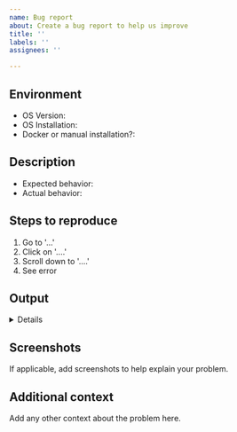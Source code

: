 ```yaml
---
name: Bug report
about: Create a bug report to help us improve
title: ''
labels: ''
assignees: ''

---
```


## Environment
* OS Version: <!-- e.g, Ubuntu 20.04 -->
* OS Installation: <!-- Standalone, dual-boot, virtual machine, WSL, etc. -->
* Docker or manual installation?:
  <!-- If manual, which ROS version are you using? -->

## Description
* Expected behavior: <!-- Tell us what you expected to happen -->
* Actual behavior: <!-- What happened instead -->

## Steps to reproduce
<!-- Provide steps so we can try to reproduce this issue -->
<!-- E.g. -->
1. Go to '...'
2. Click on '....'
3. Scroll down to '....'
4. See error

## Output
<details>

```
# Paste the entire output here.
```

</details>


## Screenshots
If applicable, add screenshots to help explain your problem.


## Additional context
Add any other context about the problem here.
